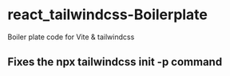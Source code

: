 # react_tailwindcss-Boilerplate
Boiler plate code for Vite &amp; tailwindcss 


## Fixes the npx tailwindcss init -p command 
